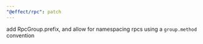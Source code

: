 ```yaml
---
"@effect/rpc": patch
---
```


add RpcGroup.prefix, and allow for namespacing rpcs using a `group.method` convention
